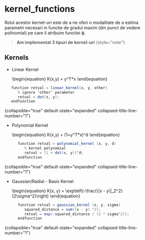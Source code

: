 # kernel_functions

Rolul acestor kernel-uri este de a ne oferi o modalitate de a estima parametri necesari in functie
de gradul maxim (din punct de vedere polinomial) pe care il atribuim functiei ϕ. 

> **Am implementat 3 tipuri de kernel-uri**
{style="note"}

## Kernels


- Linear Kernel

  <code-block lang="tex">
    \begin{equation}
    K(x,y) = y^T*x
    \end{equation}
   </code-block>
  
```C#
   function retval = linear_kernel(x, y, other)
      % ignore 'other' parameter
      retval = dot(x, y);
   endfunction
   ```
  {collapsible="true" default-state="expanded" collapsed-title-line-number="1"}

- Polynomial Kernel

   <code-block lang="tex">
    \begin{equation}
    K(x,y) = (1+y^T*x)^d
    \end{equation}
   </code-block>  
  
```C#
      function retval = polynomial_kernel (x, y, d)
         % kernel polynomial
         retval = (1 + dot(x, y))^d; 
      endfunction
  ```
  {collapsible="true" default-state="expanded" collapsed-title-line-number="1"}

- Gaussian/Radial - Basis Kernel

   <code-block lang="tex">
    \begin{equation}
      K(x, y) = \exp\left(-\frac{\|x - y\|_2^2}{2\sigma^2}\right)
    \end{equation}
   </code-block>

```C#
      function retval = gaussian_kernel (x, y, sigma)
         squared_distance = sum((x - y).^2); 
         retval = exp(-squared_distance / (2 * sigma^2));
      endfunction

  ```
{collapsible="true" default-state="expanded" collapsed-title-line-number="1"}
